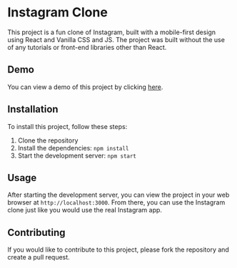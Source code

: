 # Instagram Clone

This project is a fun clone of Instagram, built with a mobile-first design using React and Vanilla CSS and JS. The project was built without the use of any tutorials or front-end libraries other than React.

## Demo

You can view a demo of this project by clicking [here](https://example.com).

## Installation

To install this project, follow these steps:

1. Clone the repository
2. Install the dependencies: `npm install`
3. Start the development server: `npm start`

## Usage

After starting the development server, you can view the project in your web browser at `http://localhost:3000`. From there, you can use the Instagram clone just like you would use the real Instagram app.

## Contributing

If you would like to contribute to this project, please fork the repository and create a pull request.
